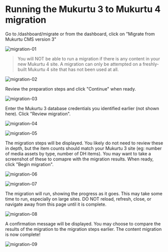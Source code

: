 # Running the Mukurtu 3 to Mukurtu 4 migration

Go to /dashboard/migrate or from the dashboard, click on "Migrate from Mukurtu CMS version 3"

![migration-01](../embeds/migration-01.png)

> You will NOT be able to run a migration if there is any content in your new Mukurtu 4 site. A migration can only be attempted on a freshly-built Mukurtu 4 site that has not been used at all.

![migration-02](../embeds/migration-02.png)

Review the preparation steps and click "Continue" when ready.

![migration-03](../embeds/migration-03.png)

Enter the Mukurtu 3 database credentials you identified earlier (not shown here). Click "Review migration".

![migration-04](../embeds/migration-04.png)

![migration-05](../embeds/migration-05.png)

The migration steps will be displayed. You likely do not need to review these in depth, but the item counts should match your Mukurtu 3 site (eg: number of media assets by type, number of DH items). You may want to take a screenshot of these to comapre with the migration results.
When ready, click "Begin migration".

![migration-06](../embeds/migration-06.png)

![migration-07](../embeds/migration-07.png)

The migration will run, showing the progress as it goes. This may take some time to run, especially on large sites. 
DO NOT reload, refresh, close, or navigate away from this page until it is complete.

![migration-08](../embeds/migration-08.png)

A confirmation message will be displayed. You may choose to compare the results of the migration to the migration steps earlier.
The content migration is now complete!

![migration-09](../embeds/migration-09.png)
